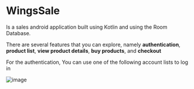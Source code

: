 <h1>WingsSale</h1>

Is a sales android application built using Kotlin and using the Room Database.

There are several features that you can explore, namely <b>authentication</b>, <b>product list</b>, <b>view product details</b>, <b>buy products</b>, and <b>checkout</b>


For the authentication, You can use one of the following account lists to log in

![image](https://user-images.githubusercontent.com/61128660/217526336-404c4b24-5eaf-4066-b5bd-e61b82bd759d.png)

